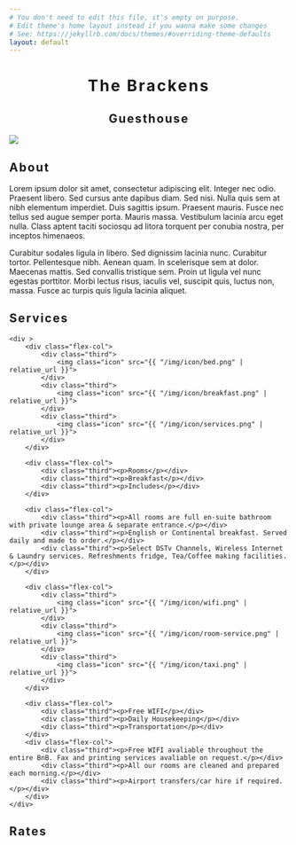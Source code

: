 ```yaml
---
# You don't need to edit this file, it's empty on purpose.
# Edit theme's home layout instead if you wanna make some changes
# See: https://jekyllrb.com/docs/themes/#overriding-theme-defaults
layout: default
---
```


<div class="page-content">
    <h1 style="text-align:center;"><span style="letter-spacing:0.1em;">The Brackens</span></h1>
    <h2 style="text-align:center;"><span style="letter-spacing:0.1em;">Guesthouse</span></h2>
</div>

<div class="page-content">
	<img src="{{ "/img/bg.jpg" | relative_url }}">
</div>

<div class="page-content">
	<h2 ><span style="letter-spacing:0.1em;">About</span></h2> 
	<p>Lorem ipsum dolor sit amet, consectetur adipiscing elit. Integer nec odio. Praesent libero. Sed cursus ante dapibus diam. Sed nisi. Nulla quis sem at nibh elementum imperdiet. Duis sagittis ipsum. Praesent mauris. Fusce nec tellus sed augue semper porta. Mauris massa. Vestibulum lacinia arcu eget nulla. Class aptent taciti sociosqu ad litora torquent per conubia nostra, per inceptos himenaeos. </p>

<p>Curabitur sodales ligula in libero. Sed dignissim lacinia nunc. Curabitur tortor. Pellentesque nibh. Aenean quam. In scelerisque sem at dolor. Maecenas mattis. Sed convallis tristique sem. Proin ut ligula vel nunc egestas porttitor. Morbi lectus risus, iaculis vel, suscipit quis, luctus non, massa. Fusce ac turpis quis ligula lacinia aliquet. </p>


</div>

<div class="page-content">
	<h2><span style="letter-spacing:0.1em;">Services</span></h2> 


	<div >
		<div class="flex-col">
			<div class="third">
				<img class="icon" src="{{ "/img/icon/bed.png" | relative_url }}">
			</div>
			<div class="third">
				<img class="icon" src="{{ "/img/icon/breakfast.png" | relative_url }}">
			</div>
			<div class="third">
				<img class="icon" src="{{ "/img/icon/services.png" | relative_url }}">
			</div>
		</div>

		<div class="flex-col">
			<div class="third"><p>Rooms</p></div>
			<div class="third"><p>Breakfast</p></div>
			<div class="third"><p>Includes</p></div>
		</div>

		<div class="flex-col">
			<div class="third"><p>All rooms are full en-suite bathroom with private lounge area & separate entrance.</p></div>
			<div class="third"><p>English or Continental breakfast. Served daily and made to order.</p></div>
			<div class="third"><p>Select DSTv Channels, Wireless Internet & Laundry services. Refreshments fridge, Tea/Coffee making facilities.</p></div>
		</div>

		<div class="flex-col">
			<div class="third">
				<img class="icon" src="{{ "/img/icon/wifi.png" | relative_url }}">
			</div>
			<div class="third">
				<img class="icon" src="{{ "/img/icon/room-service.png" | relative_url }}">
			</div>
			<div class="third">
				<img class="icon" src="{{ "/img/icon/taxi.png" | relative_url }}">
			</div>
		</div>

		<div class="flex-col">
			<div class="third"><p>Free WIFI</p></div>
			<div class="third"><p>Daily Housekeeping</p></div>
			<div class="third"><p>Transportation</p></div>
		</div>
		<div class="flex-col">
			<div class="third"><p>Free WIFI avaliable throughout the entire BnB. Fax and printing services avaliable on request.</p></div>
			<div class="third"><p>All our rooms are cleaned and prepared each morning.</p></div>
			<div class="third"><p>Airport transfers/car hire if required.</p></div>
		</div>
	</div>


</div>

<div class="page-content">
	<h2><span style="letter-spacing:0.1em;">Rates</span></h2> 
</div>